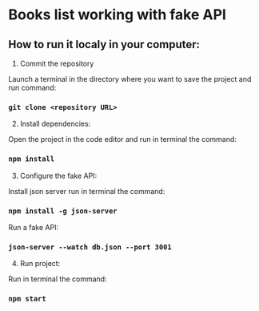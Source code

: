 # Books list working with fake API



## How to run it localy in your computer:

1. Сommit the repository

Launch a terminal in the directory where you want to save the project and run command:

### `git clone <repository URL>`

2. Install dependencies:

Open the project in the code editor and run in terminal the command:

### `npm install`

3. Configure the fake API:

Install json server run in terminal the command:

### `npm install -g json-server`

Run a fake API:

### `json-server --watch db.json --port 3001`

4. Run project:

Run in terminal the command:

### `npm start`
